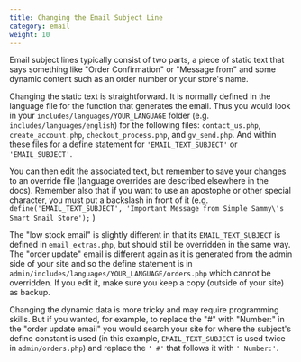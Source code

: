 ```yaml
---
title: Changing the Email Subject Line
category: email
weight: 10
---
```


Email subject lines typically consist of two parts, a piece of static text that says something like "Order Confirmation" or "Message from" and some dynamic content such as an order number or your store's name.

Changing the static text is straightforward. It is normally defined in the language file for the function that generates the email. Thus you would look in your `includes/languages/YOUR_LANGUAGE` folder (e.g. `includes/languages/english`) for the following files: `contact_us.php`, `create_account.php`, `checkout_process.php`, and `gv_send.php`. And within these files for a define statement for `'EMAIL_TEXT_SUBJECT'` or `'EMAIL_SUBJECT'`. 

You can then edit the associated text, but remember to save your changes to an override file (language overrides are described elsewhere in the docs). Remember also that if you  want to use an apostophe or other special character, you must put a backslash in front of it (e.g. `define('EMAIL_TEXT_SUBJECT', 'Important Message from Simple Sammy\'s Smart Snail Store');` )

The "low stock email" is slightly different in that its `EMAIL_TEXT_SUBJECT` is defined in `email_extras.php`, but should still be overridden in the same way. 
The "order update" email is different again as it is generated from the admin side of your site and so the define statement is in `admin/includes/languages/YOUR_LANGUAGE/orders.php` which cannot be overridden. If you edit it, make sure you keep a copy (outside of your site) as backup.

Changing the dynamic data is more tricky and may require programming skills. But if you wanted, for example, to replace the "#" with "Number:" in the "order update email" you would search your site for where the subject's define constant is used (in this example, `EMAIL_TEXT_SUBJECT` is used twice in `admin/orders.php`) and replace the `' #'` that follows it with `' Number:'`.

